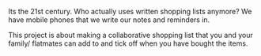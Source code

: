 Its the 21st century. Who actually uses written shopping lists anymore? We have mobile phones that we write our notes and
reminders in.

This project is about making a collaborative shopping list that you and your family/ flatmates can add to and tick off when you
have bought the items.
